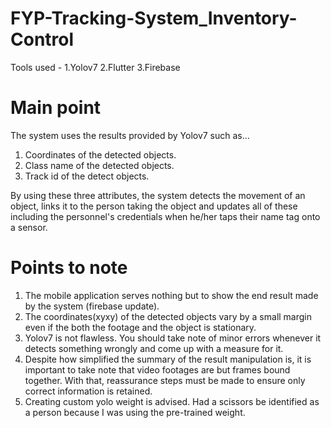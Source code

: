 # FYP-Tracking-System_Inventory-Control
Tools used - 1.Yolov7  2.Flutter  3.Firebase

# Main point
The system uses the results provided by Yolov7 such as...
1. Coordinates of the detected objects.
2. Class name of the detected objects.
3. Track id of the detect objects.

By using these three attributes, the system detects the movement of an object, links it to the person taking the object and updates all of these including the personnel's credentials when he/her taps their name tag onto a sensor.

# Points to note
1. The mobile application serves nothing but to show the end result made by the system (firebase update).
2. The coordinates(xyxy) of the detected objects vary by a small margin even if the both the footage and the object is stationary.
3. Yolov7 is not flawless. You should take note of minor errors whenever it detects something wrongly and come up with a measure for it.
4. Despite how simplified the summary of the result manipulation is, it is important to take note that video footages are but frames bound together. With that, reassurance steps must be made to ensure only correct information is retained.
5. Creating custom yolo weight is advised. Had a scissors be identified as a person because I was using the pre-trained weight.
